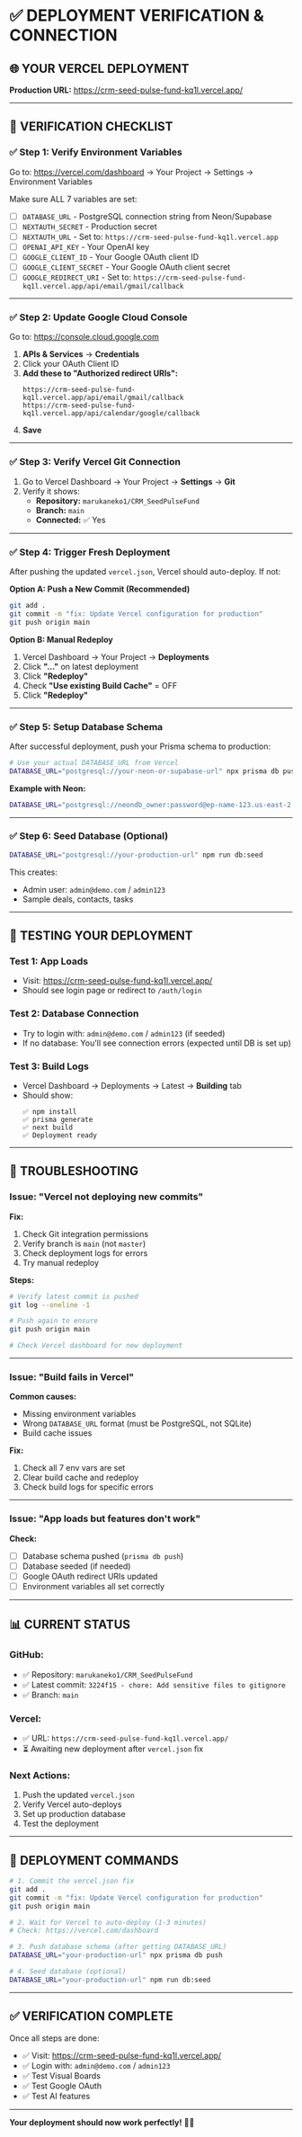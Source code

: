 # ✅ DEPLOYMENT VERIFICATION & CONNECTION

## 🌐 **YOUR VERCEL DEPLOYMENT**

**Production URL:** https://crm-seed-pulse-fund-kq1l.vercel.app/

---

## 🔧 **VERIFICATION CHECKLIST**

### **✅ Step 1: Verify Environment Variables**

Go to: https://vercel.com/dashboard → Your Project → Settings → Environment Variables

Make sure ALL 7 variables are set:

- [ ] `DATABASE_URL` - PostgreSQL connection string from Neon/Supabase
- [ ] `NEXTAUTH_SECRET` - Production secret
- [ ] `NEXTAUTH_URL` - Set to: `https://crm-seed-pulse-fund-kq1l.vercel.app`
- [ ] `OPENAI_API_KEY` - Your OpenAI key
- [ ] `GOOGLE_CLIENT_ID` - Your Google OAuth client ID
- [ ] `GOOGLE_CLIENT_SECRET` - Your Google OAuth client secret
- [ ] `GOOGLE_REDIRECT_URI` - Set to: `https://crm-seed-pulse-fund-kq1l.vercel.app/api/email/gmail/callback`

---

### **✅ Step 2: Update Google Cloud Console**

Go to: https://console.cloud.google.com

1. **APIs & Services** → **Credentials**
2. Click your OAuth Client ID
3. **Add these to "Authorized redirect URIs":**
   ```
   https://crm-seed-pulse-fund-kq1l.vercel.app/api/email/gmail/callback
   https://crm-seed-pulse-fund-kq1l.vercel.app/api/calendar/google/callback
   ```
4. **Save**

---

### **✅ Step 3: Verify Vercel Git Connection**

1. Go to Vercel Dashboard → Your Project → **Settings** → **Git**
2. Verify it shows:
   - **Repository:** `marukaneko1/CRM_SeedPulseFund`
   - **Branch:** `main`
   - **Connected:** ✅ Yes

---

### **✅ Step 4: Trigger Fresh Deployment**

After pushing the updated `vercel.json`, Vercel should auto-deploy. If not:

**Option A: Push a New Commit (Recommended)**
```bash
git add .
git commit -m "fix: Update Vercel configuration for production"
git push origin main
```

**Option B: Manual Redeploy**
1. Vercel Dashboard → Your Project → **Deployments**
2. Click **"..."** on latest deployment
3. Click **"Redeploy"**
4. Check **"Use existing Build Cache"** = OFF
5. Click **"Redeploy"**

---

### **✅ Step 5: Setup Database Schema**

After successful deployment, push your Prisma schema to production:

```bash
# Use your actual DATABASE_URL from Vercel
DATABASE_URL="postgresql://your-neon-or-supabase-url" npx prisma db push
```

**Example with Neon:**
```bash
DATABASE_URL="postgresql://neondb_owner:password@ep-name-123.us-east-2.aws.neon.tech/neondb" npx prisma db push
```

---

### **✅ Step 6: Seed Database (Optional)**

```bash
DATABASE_URL="postgresql://your-production-url" npm run db:seed
```

This creates:
- Admin user: `admin@demo.com` / `admin123`
- Sample deals, contacts, tasks

---

## 🎯 **TESTING YOUR DEPLOYMENT**

### **Test 1: App Loads**
- Visit: https://crm-seed-pulse-fund-kq1l.vercel.app/
- Should see login page or redirect to `/auth/login`

### **Test 2: Database Connection**
- Try to login with: `admin@demo.com` / `admin123` (if seeded)
- If no database: You'll see connection errors (expected until DB is set up)

### **Test 3: Build Logs**
- Vercel Dashboard → Deployments → Latest → **Building** tab
- Should show:
  ```
  ✅ npm install
  ✅ prisma generate
  ✅ next build
  ✅ Deployment ready
  ```

---

## 🐛 **TROUBLESHOOTING**

### **Issue: "Vercel not deploying new commits"**

**Fix:**
1. Check Git integration permissions
2. Verify branch is `main` (not `master`)
3. Check deployment logs for errors
4. Try manual redeploy

**Steps:**
```bash
# Verify latest commit is pushed
git log --oneline -1

# Push again to ensure
git push origin main

# Check Vercel dashboard for new deployment
```

---

### **Issue: "Build fails in Vercel"**

**Common causes:**
- Missing environment variables
- Wrong `DATABASE_URL` format (must be PostgreSQL, not SQLite)
- Build cache issues

**Fix:**
1. Check all 7 env vars are set
2. Clear build cache and redeploy
3. Check build logs for specific errors

---

### **Issue: "App loads but features don't work"**

**Check:**
- [ ] Database schema pushed (`prisma db push`)
- [ ] Database seeded (if needed)
- [ ] Google OAuth redirect URIs updated
- [ ] Environment variables all set correctly

---

## 📊 **CURRENT STATUS**

### **GitHub:**
- ✅ Repository: `marukaneko1/CRM_SeedPulseFund`
- ✅ Latest commit: `3224f15 - chore: Add sensitive files to gitignore`
- ✅ Branch: `main`

### **Vercel:**
- ✅ URL: `https://crm-seed-pulse-fund-kq1l.vercel.app/`
- ⏳ Awaiting new deployment after `vercel.json` fix

### **Next Actions:**
1. Push the updated `vercel.json`
2. Verify Vercel auto-deploys
3. Set up production database
4. Test the deployment

---

## 🚀 **DEPLOYMENT COMMANDS**

```bash
# 1. Commit the vercel.json fix
git add .
git commit -m "fix: Update Vercel configuration for production"
git push origin main

# 2. Wait for Vercel to auto-deploy (1-3 minutes)
# Check: https://vercel.com/dashboard

# 3. Push database schema (after getting DATABASE_URL)
DATABASE_URL="your-production-url" npx prisma db push

# 4. Seed database (optional)
DATABASE_URL="your-production-url" npm run db:seed
```

---

## ✅ **VERIFICATION COMPLETE**

Once all steps are done:
- ✅ Visit: https://crm-seed-pulse-fund-kq1l.vercel.app/
- ✅ Login with: `admin@demo.com` / `admin123`
- ✅ Test Visual Boards
- ✅ Test Google OAuth
- ✅ Test AI features

---

**Your deployment should now work perfectly!** 🎉🚀
